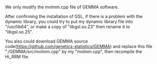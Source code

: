 We only modify the mvlmm.cpp file of GEMMA software. 

After confirming the installation of GSL, if there is a problem with the dynamic library, you could try to put my dynamic library file into "/usr/lib64", or make a copy of "libgsl.so.23" then rename it to "libgsl.so.25".

You also could download GEMMA source code(https://github.com/genetics-statistics/GEMMA) and replace this file "./GEMMA/src/mvlmm.cpp" by my "mvlmm.cpp", then recompile the Hi_RRM file.
